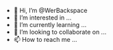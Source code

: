 - 👋 Hi, I’m @WerBackspace
- 👀 I’m interested in ...
- 🌱 I’m currently learning ...
- 💞️ I’m looking to collaborate on ...
- 📫 How to reach me ...

<!---
WerBackspace/WerBackspace is a ✨ special ✨ repository because its `README.md` (this file) appears on your GitHub profile.
You can click the Preview link to take a look at your changes.
--->
